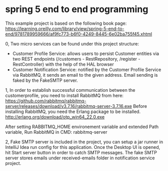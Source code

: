 # spring 5 end to end programming 

This example project is based on the following book page:
https://learning.oreilly.com/library/view/spring-5-end-to-end/9781789959666/af9fc773-b6f0-4249-8445-6e02ba755f45.xhtml

0, Two micro services can be found under this project structure:
- Customer Profile Service: allows users to persist Customer entities via two REST endpoints (/customers - RestRepository, /register - RestController) with the help of the HAL browser
- Customer Notification Service: notified by the Customer Profile Service via RabbitMQ, it sends an email to the given address. Email sending is faked by the FakeSMTP server.

1, In order to establish successful communication between the customerprofile, you need to install RabbitMQ from here:
https://github.com/rabbitmq/rabbitmq-server/releases/download/v3.7.16/rabbitmq-server-3.7.16.exe
Before installing RabbitMQ, you need the Erlang package to be installed.
http://erlang.org/download/otp_win64_22.0.exe

After setting RABBITMQ_HOME environement variable and extended Path variable, Run RabbitMQ in CMD:
rabbitmq-server

2, Fake SMTP server is included in the project, you can setup a jar runner in IntelliJ Idea run config for this application.
Once the Desktop UI is opened, hit Start server button in order to catch SMTP messages.
The fake SMTP server stores emails under received-emails folder in notification service project.
